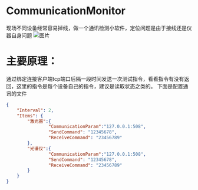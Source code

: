 # CommunicationMonitor
现场不同设备经常容易掉线，做一个通讯检测小软件，定位问题是由于接线还是仪器自身问题
![图片](https://github.com/zhangjiechina001/CommunicationMonitor/assets/49397821/5b6f8605-138e-4df2-b901-9666fd75036f)
# 主要原理：
通过绑定连接客户端tcp端口后隔一段时间发送一次测试指令，看看指令有没有返回，这里的指令是每个设备自己的指令，建议是读取状态之类的。
下面是配置通讯的文件
```json
{
    "Interval": 2,
    "Items": {
        "激光器":{
                "CommunicationParam":"127.0.0.1:508",
                "SendCommand": "12345678",    
                "ReceiveCommand": "23456789"
        },
        "光谱仪":{
                "CommunicationParam":"127.0.0.1:508",  
                "SendCommand": "12345678",
                "ReceiveCommand": "23456789"
        }
    }
}
```
